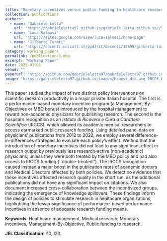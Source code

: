 ```yaml
---
title: "Monetary incentives versus public funding in healthcare research: what matters the most?"
collection: publications
authors:
  - name: "Gabriele Letta"
    url: "https://gabrieleletta97.github.io/gabriele_letta.github.io//"
  - name: "Luca Salmasi"
    url: "https://sites.google.com/view/luca-salmasi/home-page"
  - name: "Gilberto Turati"
    url: "https://docenti.unicatt.it/ppd2/it/docenti/12695/gilberto-turati/profilo"
category: working_papers
permalink: /publication/3-mbo
excerpt: 'Working Paper'
date: 2025-01-01
venue: ""
paperurl: "https://github.com/gabrieleletta97/gabrieleletta97.github.io/master/files/MBO_vs_IRCCS_Letta_Salmasi_Turati.pdf"
image: "https://gabrieleletta97.github.io/images/honest_did_avg_IRCCS_BV.png"  # Path to your image
---
```

This paper studies the impact of two distinct policy interventions on scientific research productivity in a major private Italian hospital. The first is a performance-based monetary incentive program (a Management-By-Objectives or MBO bonus) introduced by the hospital management to reward non-academic physicians for publishing research. The second is the hospital’s recognition as an *Istituto di Ricovero e Cura a Carattere Scientifico* (IRCCS), which allowed its academic medical researchers to access earmarked public research funding. Using detailed panel data on physicians’ publications from 2012 to 2022, we employ several difference-in-differences strategies to evaluate each policy’s effect. We find that the introduction of monetary incentives did not lead to any significant effect in research output by previously less research-active (non-academic) physicians, unless they were both treated by the MBO policy and had also access to IRCCS funding (``double-treated''). The IRCCS recognition caused instead a major boost in the publication rates of academic doctors and Medical Directors affected by both policies. We detect no evidence that these incentives affected research quality in the short run, as the additional publications did not have any significant impact on citations. We also document increased cross-collaboration between the incentivized groups, indicating the emergence of knowledge spillovers. These findings inform the design of policies to stimulate research in healthcare organizations, highlighting the lesser significance of performance-based performance incentives in absence of adequate research funding means.

**Keywords**: Healthcare management, Medical research, Monetary incentives, Management-By-Objective, Public funding to research.

**JEL Classification**: I10, I23.

